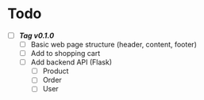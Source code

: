 # Todo

- [ ] ***Tag v0.1.0***
    - [ ] Basic web page structure (header, content, footer)   
    - [ ] Add to shopping cart  
    - [ ] Add backend API (Flask)  
        - [ ] Product
        - [ ] Order
        - [ ] User
